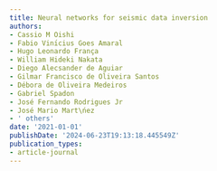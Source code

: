 ```yaml
---
title: Neural networks for seismic data inversion
authors:
- Cassio M Oishi
- Fabio Vinı́cius Goes Amaral
- Hugo Leonardo França
- William Hideki Nakata
- Diego Alecsander de Aguiar
- Gilmar Francisco de Oliveira Santos
- Débora de Oliveira Medeiros
- Gabriel Spadon
- José Fernando Rodrigues Jr
- José Mario Mart\ńez
- ' others'
date: '2021-01-01'
publishDate: '2024-06-23T19:13:18.445549Z'
publication_types:
- article-journal
---
```


